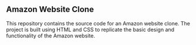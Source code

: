 ## Amazon Website Clone
This repository contains the source code for an Amazon website clone.
The project is built using HTML and CSS to replicate the basic design and functionality of the Amazon website.
